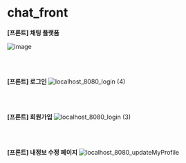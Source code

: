 # chat_front

**[프론트] 채팅 플랫폼**

![image](https://github.com/user-attachments/assets/d222f0f5-9b51-4d7a-9a7e-545bd1c0516f)

<br>
<br>

**[프론트] 로그인**
![localhost_8080_login (4)](https://github.com/user-attachments/assets/a9cbc20f-4245-44fe-bb6e-cef8f39660ac)

<br>
<br>

**[프론트] 회원가입**
![localhost_8080_login (3)](https://github.com/user-attachments/assets/c2d29d55-0356-4de3-9c54-b2bb82a77b74)

<br>
<br>

**[프론트] 내정보 수정 페이지**
![localhost_8080_updateMyProfile](https://github.com/user-attachments/assets/eeec8c4f-dbbf-42fd-ab24-53f5fbd96723)
